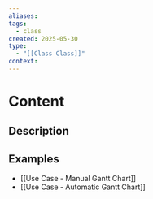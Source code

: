 ```yaml
---
aliases:
tags:
  - class
created: 2025-05-30
type:
  - "[[Class Class]]"
context:
---
```

# Content
## Description

## Examples
- [[Use Case - Manual Gantt Chart]]
- [[Use Case - Automatic Gantt Chart]]